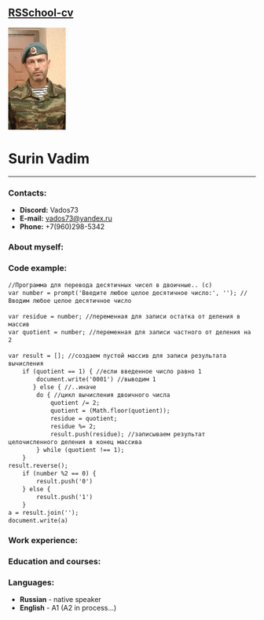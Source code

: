 ## [RSSchool-cv](https://rs.school/)
![photo](https://github.com/vados73/rsschool-cv/blob/gh-pages/img/123.jpg)
# **Surin Vadim**
***

### Contacts:
   - **Discord:** Vados73
   - **E-mail:** <vados73@yandex.ru>
   - **Phone:** +7(960)298-5342

### About myself:

### Code example:
```
//Программа для перевода десятичных чисел в двоичные.. (с)
var number = prompt('Введите любое целое десятичное число:', ''); //Вводим любое целое десятичное число

var residue = number; //переменная для записи остатка от деления в массив
var quotient = number; //переменная для записи частного от деления на 2

var result = []; //создаем пустой массив для записи результата вычисления
    if (quotient == 1) { //если введенное число равно 1
        document.write('0001') //выводим 1
       } else { //..иначе
        do { //цикл вычисления двоичного числа    
            quotient /= 2;
            quotient = (Math.floor(quotient));
            residue = quotient;
            residue %= 2;
            result.push(residue); //записываем результат целочисленного деления в конец массива
        } while (quotient !== 1);
    }
result.reverse();
    if (number %2 == 0) {
        result.push('0')    
    } else {
        result.push('1')
    }
a = result.join('');
document.write(a)
```

### Work experience:

### Education and courses:

### Languages:
   - **Russian** - native speaker
   - **English** - A1 (A2 in process...)


